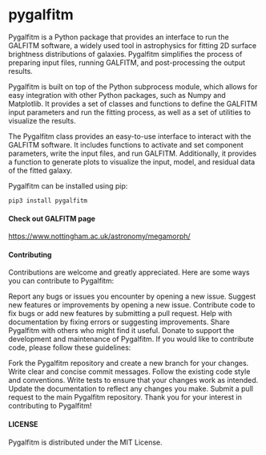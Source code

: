 # pygalfitm

Pygalfitm is a Python package that provides an interface to run the GALFITM software, a widely used tool in astrophysics for fitting 2D surface brightness distributions of galaxies. Pygalfitm simplifies the process of preparing input files, running GALFITM, and post-processing the output results.

Pygalfitm is built on top of the Python subprocess module, which allows for easy integration with other Python packages, such as Numpy and Matplotlib. It provides a set of classes and functions to define the GALFITM input parameters and run the fitting process, as well as a set of utilities to visualize the results.

The Pygalfitm class provides an easy-to-use interface to interact with the GALFITM software. It includes functions to activate and set component parameters, write the input files, and run GALFITM. Additionally, it provides a function to generate plots to visualize the input, model, and residual data of the fitted galaxy.

Pygalfitm can be installed using pip:

```
pip3 install pygalfitm
```

#### Check out GALFITM page

https://www.nottingham.ac.uk/astronomy/megamorph/

#### Contributing

Contributions are welcome and greatly appreciated. Here are some ways you can contribute to Pygalfitm:

Report any bugs or issues you encounter by opening a new issue.
Suggest new features or improvements by opening a new issue.
Contribute code to fix bugs or add new features by submitting a pull request.
Help with documentation by fixing errors or suggesting improvements.
Share Pygalfitm with others who might find it useful.
Donate to support the development and maintenance of Pygalfitm.
If you would like to contribute code, please follow these guidelines:

Fork the Pygalfitm repository and create a new branch for your changes.
Write clear and concise commit messages.
Follow the existing code style and conventions.
Write tests to ensure that your changes work as intended.
Update the documentation to reflect any changes you make.
Submit a pull request to the main Pygalfitm repository.
Thank you for your interest in contributing to Pygalfitm!


#### LICENSE 

Pygalfitm is distributed under the MIT License.